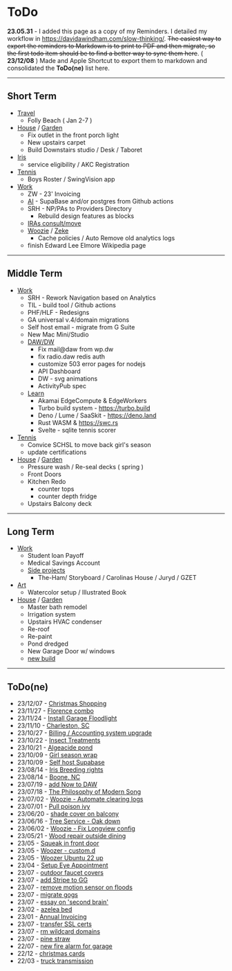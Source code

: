 # ToDo

**23.05.31** - I added this page as a copy of my Reminders. I detailed my workflow in https://davidawindham.com/slow-thinking/. ~~The easiest way to export the reminders to Markdown is to print to PDF and then migrate, so the first todo item should be to find a better way to sync them here~~. ( **23/12/08** ) Made and Apple Shortcut to export them to markdown and consolidated the **ToDo(ne)** list here.

---

## Short Term

- [Travel](/notes/travel)
  - Folly Beach ( Jan 2-7 )
- [House](/notes/house) / [Garden](/notes/garden)
  - Fix outlet in the front porch light
  - New upstairs carpet
  - Build Downstairs studio / Desk / Taboret
- [Iris](/notes/dogs)
  - service eligibility / AKC Registration
- [Tennis](notes/tennis)
  - Boys Roster / SwingVision app
- [Work](/notes/work)
  - ZW - 23' Invoicing
  - [AI](/notes/work/projects/ai) - SupaBase and/or postgres from Github actions
  - SRH - NP/PAs to Providers Directory
    - Rebuild design features as blocks
  - [IRAs consult/move](/notes/work/wealth)
  - [Woozie](/docs/computers/woozie) / [Zeke](/docs/computers/zeke)
    - Cache policies / Auto Remove old analytics logs
  - finish Edward Lee Elmore Wikipedia page

---

## Middle Term

- [Work](/notes/work)
  - SRH - Rework Navigation based on Analytics
  - TIL - build tool / Github actions
  - PHF/HLF - Redesigns
  - GA universal v.4/domain migrations
  - Self host email - migrate from G Suite
  - New Mac Mini/Studio
  - [DAW/DW](/docs/computers/woozie)
    - Fix mail@daw from wp.dw
    - fix radio.daw redis auth
    - customize 503 error pages for nodejs
    - API Dashboard
    - DW - svg animations
    - ActivityPub spec
  - [Learn](/lists/now/learning)
    - Akamai EdgeCompute & EdgeWorkers
    - Turbo build system - https://turbo.build
    - Deno / Lume / SaaSkit - https://deno.land
    - Rust WASM & https://swc.rs
    - Svelte - sqlite tennis scorer
- [Tennis](/notes/tennis)
  - Convice SCHSL to move back girl's season
  - update certifications
- [House](/notes/house) / [Garden](/notes/garden)
  - Pressure wash / Re-seal decks ( spring )
  - Front Doors
  - Kitchen Redo
    - counter tops
    - counter depth fridge
  - Upstairs Balcony deck

---

## Long Term

- [Work](/notes/work)
  - Student loan Payoff
  - Medical Savings Account
  - [Side projects](notes/work/projects/)
    - The-Ham/ Storyboard / Carolinas House / Juryd / GZET
- [Art](/notes/art)
  - Watercolor setup / Illustrated Book
- [House](/notes/house) / [Garden](/notes/garden)
  - Master bath remodel
  - Irrigation system
  - Upstairs HVAC condenser
  - Re-roof
  - Re-paint
  - Pond dredged
  - New Garage Door w/ windows  
  - [new build](/notes/house/build)

---

## ToDo(ne)

- 23/12/07 - [Christmas Shopping](/lists/shopping)
- 23/11/27 - [Florence combo](/notes/tennis)
- 23/11/24 - [Install Garage Floodlight](/notes/house)
- 23/11/10 - [Charleston, SC](/notes/travel)
- 23/10/27 - [Billing / Accounting system upgrade](/notes/work/work)
- 23/10/22 - [Insect Treatments](/notes/house)
- 23/10/21 - [Algeacide pond](/notes/garden/garden)
- 23/10/09 - [Girl season wrap](/notes/tennis)
- 23/10/09 - [Self host Supabase](/notes/work/projects/ai)
- 23/08/14 - [Iris Breeding rights](/notes/dogs)
- 23/08/14 - [Boone, NC](/notes/travel)
- 23/07/19 - [add Now to DAW](/docs/computers/woozie)
- 23/07/18 - [The Philosophy of Modern Song](https://en.wikipedia.org/wiki/The_Philosophy_of_Modern_Song)
- 23/07/02 - [Woozie - Automate clearing logs](/docs/computers/woozie)
- 23/07/01 - [Pull poison ivy](/notes/garden)
- 23/06/20 - [shade cover on balcony](/lists/index.md)
- 23/06/16 - [Tree Service - Oak down](/posts/white-oak)
- 23/06/02 - [Woozie - Fix Longview config](/docs/computers/woozie)
- 23/05/21 - [Wood repair outside dining](/notes/house)
- 23/05 - [Squeak in front door](/notes/house)
- 23/05 - [Woozer - custom.d](/docs/computers/woozer)
- 23/05 - [Woozer Ubuntu 22 up](/docs/computers/woozer)
- 23/04 - [Setup Eye Appointment](/notes/health)
- 23/07 - [outdoor faucet covers](/notes/house)
- 23/07 - [add Stripe to GG](/docs/computers/zeke)
- 23/07 - [remove motion sensor on floods](/notes/house)
- 23/07 - [migrate gogs](/lists/index.md)
- 23/07 - [essay on 'second brain'](https://davidawindham.com/a-second-brain/)
- 23/02 - [azelea bed](/notes/garden)
- 23/01 - [Annual Invoicing](/notes/work)
- 23/07 - [transfer SSL certs](/docs/computers/zeke)
- 23/07 - [rm wildcard domains](/docs/computers/zeke)
- 23/07 - [pine straw](/notes/house)
- 22/07 - [new fire alarm for garage](/notes/house)
- 22/12 - [christmas cards](/notes/health)
- 22/03 - [truck transmission](https://davidawindham.com/automobiles/)